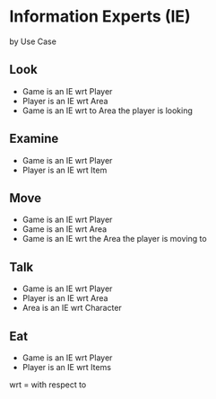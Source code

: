Information Experts (IE)
========================
by Use Case

## Look
* Game is an IE wrt Player
* Player is an IE wrt Area
* Game is an IE wrt to Area the player is looking

## Examine
* Game is an IE wrt Player
* Player is an IE wrt Item

## Move
* Game is an IE wrt Player
* Game is an IE wrt Area
* Game is an IE wrt the Area the player is moving to

## Talk
* Game is an IE wrt Player
* Player is an IE wrt Area
* Area is an IE wrt Character

## Eat
* Game is an IE wrt Player
* Player is an IE wrt Items

wrt = with respect to
